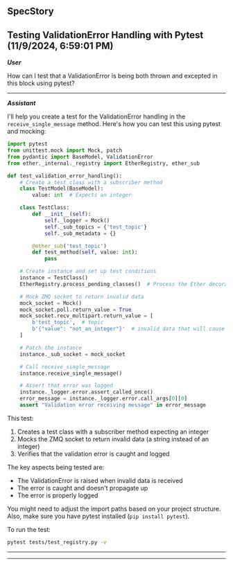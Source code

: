 ## SpecStory

## Testing ValidationError Handling with Pytest (11/9/2024, 6:59:01 PM)

_**User**_

How can I test that a ValidationError is being both thrown and excepted in this block using pytest?

---

_**Assistant**_

I'll help you create a test for the ValidationError handling in the `receive_single_message` method. Here's how you can test this using pytest and mocking:

```python:tests/test_registry.py
import pytest
from unittest.mock import Mock, patch
from pydantic import BaseModel, ValidationError
from ether._internal._registry import EtherRegistry, ether_sub

def test_validation_error_handling():
    # Create a test class with a subscriber method
    class TestModel(BaseModel):
        value: int  # Expects an integer

    class TestClass:
        def __init__(self):
            self._logger = Mock()
            self._sub_topics = {'test_topic'}
            self._sub_metadata = {}

        @ether_sub('test_topic')
        def test_method(self, value: int):
            pass

    # Create instance and set up test conditions
    instance = TestClass()
    EtherRegistry.process_pending_classes()  # Process the Ether decorators

    # Mock ZMQ socket to return invalid data
    mock_socket = Mock()
    mock_socket.poll.return_value = True
    mock_socket.recv_multipart.return_value = [
        b'test_topic',  # topic
        b'{"value": "not_an_integer"}'  # invalid data that will cause ValidationError
    ]

    # Patch the instance
    instance._sub_socket = mock_socket

    # Call receive_single_message
    instance.receive_single_message()

    # Assert that error was logged
    instance._logger.error.assert_called_once()
    error_message = instance._logger.error.call_args[0][0]
    assert "Validation error receiving message" in error_message
```

This test:
1. Creates a test class with a subscriber method expecting an integer
2. Mocks the ZMQ socket to return invalid data (a string instead of an integer)
3. Verifies that the validation error is caught and logged

The key aspects being tested are:
- The ValidationError is raised when invalid data is received
- The error is caught and doesn't propagate up
- The error is properly logged

You might need to adjust the import paths based on your project structure. Also, make sure you have pytest installed (`pip install pytest`).

To run the test:
```bash
pytest tests/test_registry.py -v
```

---



---

